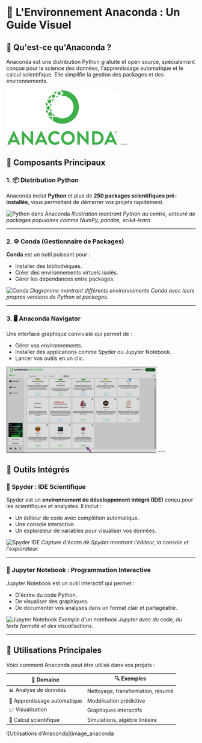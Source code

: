 # 🌟 L'Environnement Anaconda : Un Guide Visuel

## 🐍 Qu'est-ce qu'Anaconda ?

Anaconda est une distribution Python gratuite et open source, spécialement conçue pour la science des données, l'apprentissage automatique et le calcul scientifique. Elle simplifie la gestion des packages et des environnements.

<img src="anaconda_logo-1024x512.png" width="300" alt="Logo Anaconda">
---

## 🧩 Composants Principaux

### 1. 📦 Distribution Python

Anaconda inclut **Python** et plus de **250 packages scientifiques pré-installés**, vous permettant de démarrer vos projets rapidement.

![Python dans Anaconda](image_python_packages.png)
*Illustration montrant Python au centre, entouré de packages populaires comme NumPy, pandas, scikit-learn.*

---

### 2. ⚙️ Conda (Gestionnaire de Packages)

**Conda** est un outil puissant pour :
- Installer des bibliothèques.
- Créer des environnements virtuels isolés.
- Gérer les dépendances entre packages.

![Conda](image_conda_environments.png)
*Diagramme montrant différents environnements Conda avec leurs propres versions de Python et packages.*

---

### 3. 🖥️ Anaconda Navigator

Une interface graphique conviviale qui permet de :
- Gérer vos environnements.
- Installer des applications comme Spyder ou Jupyter Notebook.
- Lancer vos outils en un clic.

<img src="composants.JPG" width="400" alt="Logo Anaconda">
---

## 🔧 Outils Intégrés

### 🐞 Spyder : IDE Scientifique

Spyder est un **environnement de développement intégré (IDE)** conçu pour les scientifiques et analystes. Il inclut :
- Un éditeur de code avec complétion automatique.
- Une console interactive.
- Un explorateur de variables pour visualiser vos données.

![Spyder IDE](image_spyder_ide.png)
*Capture d'écran de Spyder montrant l'éditeur, la console et l'explorateur.*

---

### 📓 Jupyter Notebook : Programmation Interactive

Jupyter Notebook est un outil interactif qui permet :
- D'écrire du code Python.
- De visualiser des graphiques.
- De documenter vos analyses dans un format clair et partageable.

![Jupyter Notebook](image_jupyter_notebook.png)
*Exemple d'un notebook Jupyter avec du code, du texte formaté et des visualisations.*

---

## 🎯 Utilisations Principales

Voici comment Anaconda peut être utilisé dans vos projets :

| 🌟 **Domaine**             | 🔍 **Exemples**                     |
|----------------------------|-------------------------------------|
| 📊 Analyse de données      | Nettoyage, transformation, résumé  |
| 🤖 Apprentissage automatique | Modélisation prédictive            |
| 📈 Visualisation            | Graphiques interactifs             |
| 🔬 Calcul scientifique      | Simulations, algèbre linéaire      |

![Utilisations d'Anaconda](image_anaconda
